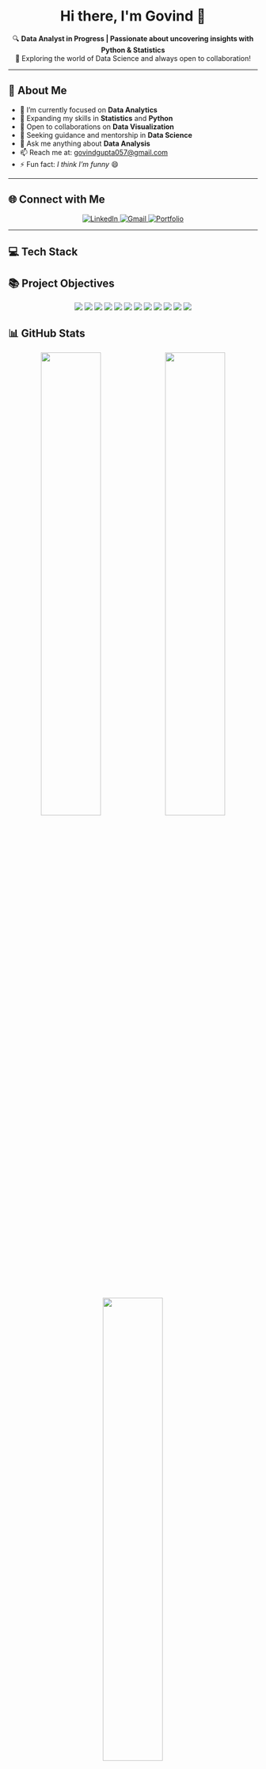 <h1 align="center">Hi there, I'm Govind 👋</h1>

<p align="center">
🔍 <strong>Data Analyst in Progress | Passionate about uncovering insights with Python & Statistics</strong><br>
🌟 Exploring the world of Data Science and always open to collaboration!
</p>

---

## 💫 About Me
- 🔭 I’m currently focused on **Data Analytics**  
- 🌱 Expanding my skills in **Statistics** and **Python**  
- 👯 Open to collaborations on **Data Visualization**  
- 🤝 Seeking guidance and mentorship in **Data Science**  
- 💬 Ask me anything about **Data Analysis**  
- 📫 Reach me at: [govindgupta057@gmail.com](mailto:govindgupta057@gmail.com)  
- ⚡ Fun fact: *I think I’m funny* 😄

---

## 🌐 Connect with Me
<p align="center">
  <a href="https://linkedin.com/in/govindg1211" target="_blank">
    <img src="https://img.shields.io/badge/-LinkedIn-0A66C2?style=for-the-badge&logo=linkedin&logoColor=white" alt="LinkedIn"/>
  </a>
  <a href="mailto:govindgupta057@gmail.com" target="_blank">
    <img src="https://img.shields.io/badge/-Gmail-D14836?style=for-the-badge&logo=gmail&logoColor=white" alt="Gmail"/>
  </a>
  <a href="https://www.datascienceportfol.io/govindg1211" target="_blank">
    <img src="https://img.shields.io/badge/-Portfolio-4B8BBE?style=for-the-badge" alt="Portfolio"/>
  </a>
</p>

---

## 💻 Tech Stack
## 📚 Project Objectives

<p align="center"> <img src="https://img.shields.io/badge/C-00599C?style=for-the-badge&logo=c&logoColor=white" /> <img src="https://img.shields.io/badge/C++-00599C?style=for-the-badge&logo=c%2B%2B&logoColor=white" /> <img src="https://img.shields.io/badge/HTML5-E34F26?style=for-the-badge&logo=html5&logoColor=white" /> <img src="https://img.shields.io/badge/CSS3-1572B6?style=for-the-badge&logo=css3&logoColor=white" /> <img src="https://img.shields.io/badge/Bootstrap-7952B3?style=for-the-badge&logo=bootstrap&logoColor=white" /> <img src="https://img.shields.io/badge/Python-3776AB?style=for-the-badge&logo=python&logoColor=yellow" /> <img src="https://img.shields.io/badge/MySQL-4479A1?style=for-the-badge&logo=mysql&logoColor=white" /> <img src="https://img.shields.io/badge/NumPy-013243?style=for-the-badge&logo=numpy&logoColor=white" /> <img src="https://img.shields.io/badge/Pandas-150458?style=for-the-badge&logo=pandas&logoColor=white" /> <img src="https://img.shields.io/badge/Matplotlib-ffffff?style=for-the-badge&logo=matplotlib&logoColor=black" /> <img src="https://img.shields.io/badge/scikit--learn-F7931E?style=for-the-badge&logo=scikit-learn&logoColor=white" /> <img src="https://img.shields.io/badge/Power_BI-F2C811?style=for-the-badge&logo=powerbi&logoColor=black" /> </p>

## 📊 GitHub Stats

<div align="center">
  <img src="https://github-readme-stats.vercel.app/api?username=Govindg1211&theme=tokyonight&show_icons=true&hide_border=false&count_private=false" width="49%" />
  <img src="https://github-readme-streak-stats.herokuapp.com?user=Govindg1211&theme=tokyonight&hide_border=false" width="49%" />
  <br>
  <img src="https://github-readme-stats.vercel.app/api/top-langs/?username=Govindg1211&layout=compact&theme=tokyonight&hide_border=false" width="49%" />
</div>

---

## 🏆 GitHub Trophies


---


<p align="center">
  <img src="https://github-profile-trophy.vercel.app/?username=Govindg1211&theme=radical&no-frame=false&no-bg=true&margin-w=10" width="70%" />
</p>

---

## ✍️ Quote of the Day

<p align="center">
  <img src="https://quotes-github-readme.vercel.app/api?type=horizontal&theme=radical" width="60%" />
</p>

---

## 🔝 Top Contributions


<p align="center">
  <img src="https://github-contributor-stats.vercel.app/api?username=Govindg1211&limit=5&theme=radical&combine_all_yearly_contributions=true" width="60%" />
</p>

---

<p align="center">
  <img src="https://visitcount.itsvg.in/api?id=Govindg1211&icon=1&color=1" />
</p>
